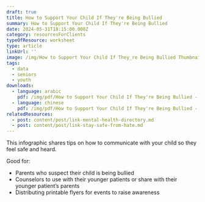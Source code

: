 ```yaml
---
draft: true
title: How to Support Your Child If They're Being Bullied
summary: How to Support Your Child If They're Being Bullied
date: 2024-05-31T18:15:00.000Z
category: resourcesForClients
typeOfResource: worksheet
type: article
linkUrl: ''
image: /img/How to Support Your Child If They_re Being Bullied Thumbnail.png
tags:
  - data
  - seniors
  - youth
downloads:
  - language: arabic
    pdf: /img/pdf/How to Support Your Child If They're Being Bullied - Arabic.pdf
  - language: chinese
    pdf: /img/pdf/How to Support Your Child If They're Being Bullied - Chinese.pdf
relatedResources:
  - post: content/post/link-mental-health-directory.md
  - post: content/post/link-stay-safe-from-hate.md
---
```


This infographic shares tips on how to communicate with your child so they feel safe and heard.

Good for:

* Parents who suspect their child is being bullied
* Counselors to use with their younger patients or share with their younger patient’s parents
* Distributing printable flyers for events to raise awareness
